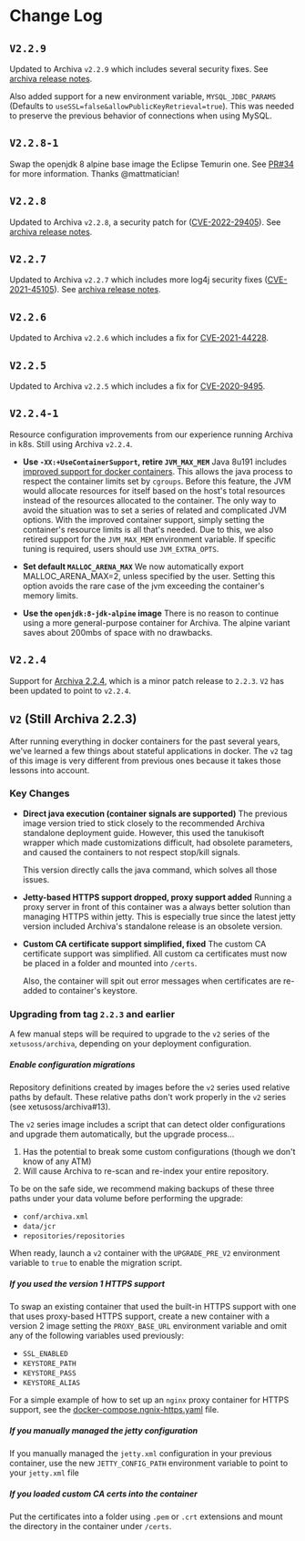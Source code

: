 # Change Log

## `V2.2.9`

Updated to Archiva `v2.2.9` which includes several security fixes. See [archiva release notes](https://archiva.apache.org/docs/2.2.9/release-notes.html). 

Also added support for a new environment variable, `MYSQL_JDBC_PARAMS` (Defaults to `useSSL=false&allowPublicKeyRetrieval=true`). This was needed to preserve the previous behavior of connections when using MySQL.

## `V2.2.8-1`

Swap the openjdk 8 alpine base image the Eclipse Temurin one. See [PR#34](https://github.com/xetus-oss/docker-archiva/pull/34) for more information. Thanks @mattmatician!

## `V2.2.8`

Updated to Archiva `v2.2.8`, a security patch for ([CVE-2022-29405](https://nvd.nist.gov/vuln/detail/CVE-2022-29405)). See [archiva release notes](https://archiva.apache.org/docs/2.2.8/release-notes.html).

## `V2.2.7`

Updated to Archiva `v2.2.7` which includes more log4j security fixes ([CVE-2021-45105](https://nvd.nist.gov/vuln/detail/CVE-2021-45105)). See [archiva release notes](https://archiva.apache.org/docs/2.2.7/release-notes.html).

## `V2.2.6`

Updated to Archiva `v2.2.6` which includes a fix for [CVE-2021-44228](https://issues.apache.org/jira/projects/MRM/issues/MRM-2023?filter=allissues).

## `V2.2.5`

Updated to Archiva `v2.2.5` which includes a fix for [CVE-2020-9495](https://www.mail-archive.com/dev@archiva.apache.org/msg02821.html).

## `V2.2.4-1`

Resource configuration improvements from our experience running Archiva in k8s. Still using Archiva `v2.2.4`.

-   __Use `-XX:+UseContainerSupport`, retire `JVM_MAX_MEM`__
    Java 8u191 includes [improved support for docker containers](https://bugs.java.com/bugdatabase/view_bug.do?bug_id=JDK-8146115). This allows the java process to respect the container limits set by `cgroups`. Before this feature, the JVM would allocate resources for itself based on the host's total resources instead of the resources allocated to the container. The only way to avoid the situation was to set a series of related and complicated JVM options. With the improved container support, simply setting the container's resource limits is all that's needed. Due to this, we also retired support for the `JVM_MAX_MEM` environment variable. If specific tuning is required, users should use `JVM_EXTRA_OPTS`.

-   __Set default `MALLOC_ARENA_MAX`__
    We now automatically export MALLOC_ARENA_MAX=2, unless specified by the user. Setting this option avoids the rare case of the jvm exceeding the container's memory limits.

-   __Use the `openjdk:8-jdk-alpine` image__
    There is no reason to continue using a more general-purpose container for Archiva. The alpine variant saves about 200mbs of space with no drawbacks.

## `V2.2.4`

Support for [Archiva 2.2.4](http://archiva.apache.org/docs/2.2.4/release-notes.html), which is a minor patch release to `2.2.3`. `V2` has been updated to point to `v2.2.4`.

## `V2` (Still Archiva 2.2.3)

After running everything in docker containers for the past several years, we've learned a few things about stateful applications in docker. The `v2` tag of this image is very different from previous ones because it takes those lessons into account.

### Key Changes

-   __Direct java execution (container signals are supported)__
    The previous image version tried to stick closely to the recommended Archiva standalone deployment guide. However, this used the tanukisoft wrapper which made customizations difficult, had obsolete parameters, and caused the containers to not respect stop/kill signals.

    This version directly calls the java command, which solves all those issues.

-   __Jetty-based HTTPS support dropped, proxy support added__
    Running a proxy server in front of this container was a always better solution than managing HTTPS within jetty. This is especially true since the latest jetty version included Archiva's standalone release is an obsolete version.

-  __Custom CA certificate support simplified, fixed__
   The custom CA certificate support was simplified. All custom ca certificates must now be placed in a folder and mounted into `/certs`.

   Also, the container will spit out error messages when certificates are re-added to container's keystore.

### Upgrading from tag `2.2.3` and earlier

A few manual steps will be required to upgrade to the `v2` series of the `xetusoss/archiva`, depending on your deployment configuration.

##### Enable configuration migrations

Repository definitions created by images before the `v2` series used relative paths by default. These relative paths don't work properly in the `v2` series (see xetusoss/archiva#13).

The `v2` series image includes a script that can detect older configurations and upgrade them automatically, but the upgrade process...

1. Has the potential to break some custom configurations (though we don't know of any ATM)
2. Will cause Archiva to re-scan and re-index your entire repository.

To be on the safe side, we recommend making backups of these three paths under your data volume before performing the upgrade:

* `conf/archiva.xml`
* `data/jcr`
* `repositories/repositories`

When ready, launch a `v2` container with the `UPGRADE_PRE_V2` environment variable to `true` to enable the migration script.

##### If you used the version 1 HTTPS support

To swap an existing container that used the built-in HTTPS support with one that uses proxy-based HTTPS support, create a new container with a version 2 image setting the `PROXY_BASE_URL` environment variable and omit any of the following variables used previously:

* `SSL_ENABLED`
* `KEYSTORE_PATH`
* `KEYSTORE_PASS`
* `KEYSTORE_ALIAS`

For a simple example of how to set up an `nginx` proxy container for HTTPS support, see the [docker-compose.ngnix-https.yaml](docker-compose.ngnix-https.yaml) file.

##### If you manually managed the jetty configuration

If you manually managed the `jetty.xml` configuration in your previous container, use the new `JETTY_CONFIG_PATH` environment variable to point to your `jetty.xml` file

##### If you loaded custom CA certs into the container

Put the certificates into a folder using `.pem` or `.crt` extensions and mount the directory in the container under `/certs`.
